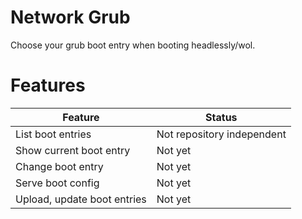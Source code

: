 # Network Grub

Choose your grub boot entry when booting headlessly/wol.

# Features

| Feature                          | Status   |
|----------------------------------|----------|
| List boot entries                |Not repository independent|
| Show current boot entry          |Not yet|
| Change boot entry                |Not yet|
| Serve boot config                |Not yet|
| Upload, update boot entries      |Not yet|